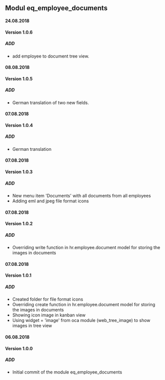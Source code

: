 ## Modul eq_employee_documents

#### 24.08.2018
#### Version 1.0.6
##### ADD
- add employee to document tree view.

#### 08.08.2018
#### Version 1.0.5
##### ADD
- German translation of two new fields.

#### 07.08.2018
#### Version 1.0.4
##### ADD
- German translation

#### 07.08.2018
#### Version 1.0.3
##### ADD
- New menu item 'Documents' with all documents from all employees
- Adding eml and jpeg file format icons

#### 07.08.2018
#### Version 1.0.2
##### ADD
- Overriding write function in hr.employee.document model for storing the images in documents

#### 07.08.2018
#### Version 1.0.1
##### ADD
- Created folder for file format icons
- Overriding create function in hr.employee.document model for storing the images in documents
- Showing icon image in kanban view
- Using widget = 'image' from oca module (web_tree_image) to show images in tree view

#### 06.08.2018
#### Version 1.0.0
##### ADD
- Initial commit of the module eq_employee_documents
